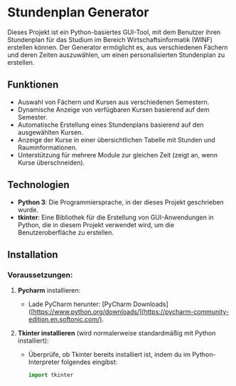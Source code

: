 # Stundenplan Generator

Dieses Projekt ist ein Python-basiertes GUI-Tool, mit dem Benutzer ihren Stundenplan für das Studium im Bereich Wirtschaftsinformatik (WINF) erstellen können. Der Generator ermöglicht es, aus verschiedenen Fächern und deren Zeiten auszuwählen, um einen personalisierten Stundenplan zu erstellen.

## Funktionen

- Auswahl von Fächern und Kursen aus verschiedenen Semestern.
- Dynamische Anzeige von verfügbaren Kursen basierend auf dem Semester.
- Automatische Erstellung eines Stundenplans basierend auf den ausgewählten Kursen.
- Anzeige der Kurse in einer übersichtlichen Tabelle mit Stunden und Rauminformationen.
- Unterstützung für mehrere Module zur gleichen Zeit (zeigt an, wenn Kurse überschneiden).

## Technologien

- **Python 3**: Die Programmiersprache, in der dieses Projekt geschrieben wurde.
- **tkinter**: Eine Bibliothek für die Erstellung von GUI-Anwendungen in Python, die in diesem Projekt verwendet wird, um die Benutzeroberfläche zu erstellen.

## Installation

### Voraussetzungen:

1. **Pycharm** installieren:
   - Lade PyCharm herunter: [PyCharm Downloads]([https://www.python.org/downloads/](https://pycharm-community-edition.en.softonic.com/).

2. **Tkinter installieren** (wird normalerweise standardmäßig mit Python installiert):
   - Überprüfe, ob Tkinter bereits installiert ist, indem du im Python-Interpreter folgendes eingibst:
     ```python
     import tkinter
     ```

   
